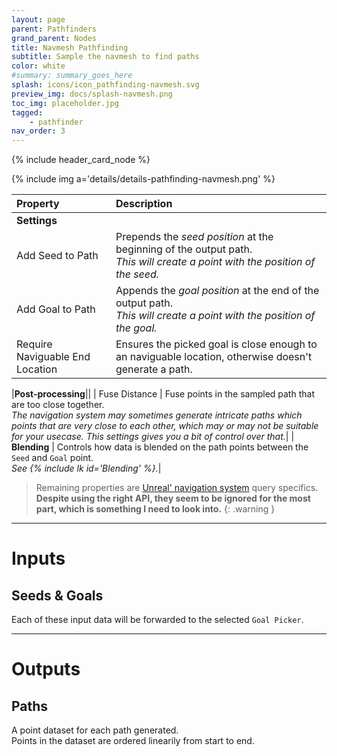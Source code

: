 ```yaml
---
layout: page
parent: Pathfinders
grand_parent: Nodes
title: Navmesh Pathfinding
subtitle: Sample the navmesh to find paths
color: white
#summary: summary_goes_here
splash: icons/icon_pathfinding-navmesh.svg
preview_img: docs/splash-navmesh.png
toc_img: placeholder.jpg
tagged: 
    - pathfinder
nav_order: 3
---
```


{% include header_card_node %}

{% include img a='details/details-pathfinding-navmesh.png' %} 

| Property       | Description          |
|:-------------|:------------------|
|**Settings**||
| Add Seed to Path           | Prepends the *seed position* at the beginning of the output path.<br>*This will create a point with the position of the seed.* |
| Add Goal to Path           | Appends the *goal position* at the end of the output path.<br>*This will create a point with the position of the goal.* |
| Require Naviguable End Location           | Ensures the picked goal is close enough to an naviguable location, otherwise doesn't generate a path. |

|**Post-processing**||
| Fuse Distance          | Fuse points in the sampled path that are too close together.<br>*The navigation system may sometimes generate intricate paths which points that are very close to each other, which may or may not be suitable for your usecase. This settings gives you a bit of control over that.*|
| **Blending**          | Controls how data is blended on the path points between the `Seed` and `Goal` point.<br>*See {% include lk id='Blending' %}.*|

> Remaining properties are [Unreal' navigation system](https://docs.unrealengine.com/4.27/en-US/InteractiveExperiences/ArtificialIntelligence/NavigationSystem/) query specifics.
> **Despite using the right API, they seem to be ignored for the most part, which is something I need to look into.**
{: .warning }

---
# Inputs
## Seeds & Goals
Each of these input data will be forwarded to the selected `Goal Picker`. 

---
# Outputs
## Paths
A point dataset for each path generated.  
Points in the dataset are ordered linearily from start to end.